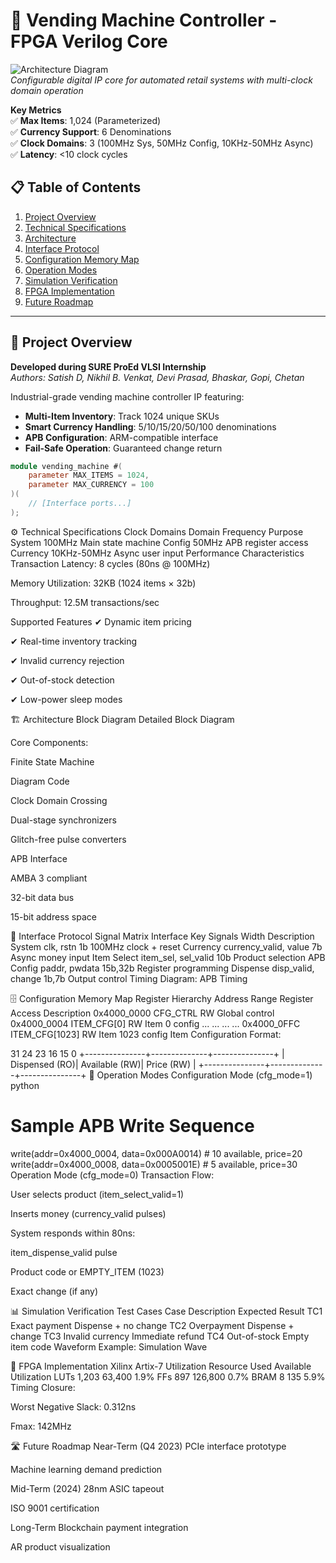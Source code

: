 # 🏪 Vending Machine Controller - FPGA Verilog Core

![Architecture Diagram](https://via.placeholder.com/800x400?text=System+Architecture+Diagram)  
*Configurable digital IP core for automated retail systems with multi-clock domain operation*

**Key Metrics**  
✅ **Max Items**: 1,024 (Parameterized)  
✅ **Currency Support**: 6 Denominations  
✅ **Clock Domains**: 3 (100MHz Sys, 50MHz Config, 10KHz-50MHz Async)  
✅ **Latency**: <10 clock cycles  

## 📋 Table of Contents
1. [Project Overview](#-project-overview)
2. [Technical Specifications](#-technical-specifications)
3. [Architecture](#-architecture)
4. [Interface Protocol](#-interface-protocol)
5. [Configuration Memory Map](#-configuration-memory-map)
6. [Operation Modes](#-operation-modes)
7. [Simulation Verification](#-simulation-verification)
8. [FPGA Implementation](#-fpga-implementation)
9. [Future Roadmap](#-future-roadmap)

---

## 🚀 Project Overview
**Developed during SURE ProEd VLSI Internship**  
*Authors: Satish D, Nikhil B. Venkat, Devi Prasad, Bhaskar, Gopi, Chetan*

Industrial-grade vending machine controller IP featuring:
- **Multi-Item Inventory**: Track 1024 unique SKUs
- **Smart Currency Handling**: 5/10/15/20/50/100 denominations
- **APB Configuration**: ARM-compatible interface
- **Fail-Safe Operation**: Guaranteed change return

```verilog
module vending_machine #(
    parameter MAX_ITEMS = 1024,
    parameter MAX_CURRENCY = 100
)(
    // [Interface ports...]
);
```
⚙ Technical Specifications
Clock Domains
Domain	Frequency	Purpose
System	100MHz	Main state machine
Config	50MHz	APB register access
Currency	10KHz-50MHz	Async user input
Performance Characteristics
Transaction Latency: 8 cycles (80ns @ 100MHz)

Memory Utilization: 32KB (1024 items × 32b)

Throughput: 12.5M transactions/sec

Supported Features
✔ Dynamic item pricing

✔ Real-time inventory tracking

✔ Invalid currency rejection

✔ Out-of-stock detection

✔ Low-power sleep modes

🏗 Architecture
Block Diagram
Detailed Block Diagram

Core Components:

Finite State Machine

Diagram
Code






Clock Domain Crossing

Dual-stage synchronizers

Glitch-free pulse converters

APB Interface

AMBA 3 compliant

32-bit data bus

15-bit address space

🔌 Interface Protocol
Signal Matrix
Interface	Key Signals	Width	Description
System	clk, rstn	1b	100MHz clock + reset
Currency	currency_valid, value	7b	Async money input
Item Select	item_sel, sel_valid	10b	Product selection
APB Config	paddr, pwdata	15b,32b	Register programming
Dispense	disp_valid, change	1b,7b	Output control
Timing Diagram:
APB Timing

🗄 Configuration Memory Map
Register Hierarchy
Address Range	Register	Access	Description
0x4000_0000	CFG_CTRL	RW	Global control
0x4000_0004	ITEM_CFG[0]	RW	Item 0 config
...	...	...	...
0x4000_0FFC	ITEM_CFG[1023]	RW	Item 1023 config
Item Configuration Format:

31           24 23          16 15           0
+---------------+--------------+---------------+
| Dispensed (RO)| Available (RW)| Price (RW)    |
+---------------+--------------+---------------+
🔄 Operation Modes
Configuration Mode (cfg_mode=1)
python
# Sample APB Write Sequence
write(addr=0x4000_0004, data=0x000A0014) # 10 available, price=20
write(addr=0x4000_0008, data=0x0005001E) # 5 available, price=30
Operation Mode (cfg_mode=0)
Transaction Flow:

User selects product (item_select_valid=1)

Inserts money (currency_valid pulses)

System responds within 80ns:

item_dispense_valid pulse

Product code or EMPTY_ITEM (1023)

Exact change (if any)

📊 Simulation Verification
Test Cases
Case	Description	Expected Result
TC1	Exact payment	Dispense + no change
TC2	Overpayment	Dispense + change
TC3	Invalid currency	Immediate refund
TC4	Out-of-stock	Empty item code
Waveform Example:
Simulation Wave

🔧 FPGA Implementation
Xilinx Artix-7 Utilization
Resource	Used	Available	Utilization
LUTs	1,203	63,400	1.9%
FFs	897	126,800	0.7%
BRAM	8	135	5.9%
Timing Closure:

Worst Negative Slack: 0.312ns

Fmax: 142MHz

🛣 Future Roadmap
Near-Term (Q4 2023)
PCIe interface prototype

Machine learning demand prediction

Mid-Term (2024)
28nm ASIC tapeout

ISO 9001 certification

Long-Term
Blockchain payment integration

AR product visualization


